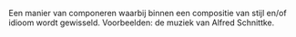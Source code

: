 Een manier van componeren waarbij binnen een compositie van stijl en/of idioom wordt gewisseld. 
Voorbeelden: de muziek van Alfred Schnittke.
